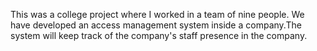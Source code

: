 This was a college project where I worked in a team of nine people.
We have developed an access management system inside a company.The system will keep track of the company's staff presence in the company.
